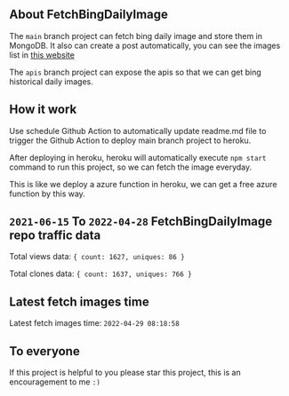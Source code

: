 ## About FetchBingDailyImage

The `main` branch project can fetch bing daily image and store them in MongoDB.
It also can create a post automatically, you can see the images list in [this website](https://oursalbum.netlify.app)

The `apis` branch project can expose the apis so that we can get bing historical daily images.

## How it work

Use schedule Github Action to automatically update readme.md file to trigger the Github Action to deploy main branch project to heroku.

After deploying in heroku, heroku will automatically execute `npm start` command to run this project, so we can fetch the image everyday.

This is like we deploy a azure function in heroku, we can get a free azure function by this way.

## `2021-06-15` To `2022-04-28` FetchBingDailyImage repo traffic data

Total views data: `{ count: 1627, uniques: 86 }`

Total clones data: `{ count: 1637, uniques: 766 }`

## Latest fetch images time

Latest fetch images time: `2022-04-29 08:18:58`

## To everyone

If this project is helpful to you please star this project, this is an encouragement to me `:)`



